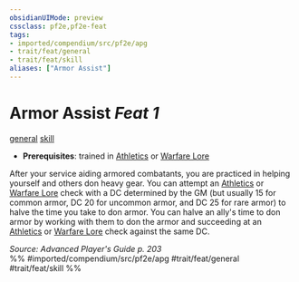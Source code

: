 ```yaml
---
obsidianUIMode: preview
cssclass: pf2e,pf2e-feat
tags:
- imported/compendium/src/pf2e/apg
- trait/feat/general
- trait/feat/skill
aliases: ["Armor Assist"]
---
```

# Armor Assist  *Feat 1*  
[general](general.md)  [skill](skill.md)  

- **Prerequisites**: trained in [Athletics](../skills.md#Athletics) or [Warfare Lore](../skills.md#Lore)

After your service aiding armored combatants, you are practiced in helping yourself and others don heavy gear. You can attempt an [Athletics](../skills.md#Athletics) or [Warfare Lore](../skills.md#Lore) check with a DC determined by the GM (but usually 15 for common armor, DC 20 for uncommon armor, and DC 25 for rare armor) to halve the time you take to don armor. You can halve an ally's time to don armor by working with them to don the armor and succeeding at an [Athletics](../skills.md#Athletics) or [Warfare Lore](../skills.md#Lore) check against the same DC.

*Source: Advanced Player's Guide p. 203*  
%% #imported/compendium/src/pf2e/apg #trait/feat/general #trait/feat/skill %%